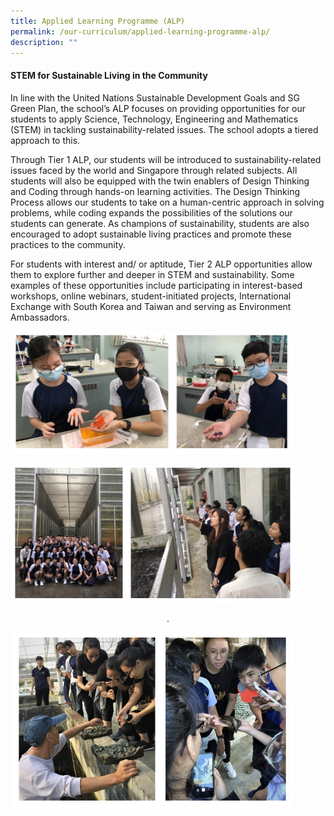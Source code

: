 ```yaml
---
title: Applied Learning Programme (ALP)
permalink: /our-curriculum/applied-learning-programme-alp/
description: ""
---
```

#### STEM for Sustainable Living in the Community

In line with the United Nations Sustainable Development Goals and SG Green Plan, the school’s ALP focuses on providing opportunities for our students to apply Science, Technology, Engineering and Mathematics (STEM) in tackling sustainability-related issues. The school adopts a tiered approach to this.

Through Tier 1 ALP, our students will be introduced to sustainability-related issues faced by the world and Singapore through related subjects. All students will also be equipped with the twin enablers of Design Thinking and Coding through hands-on learning activities. The Design Thinking Process allows our students to take on a human-centric approach in solving problems, while coding expands the possibilities of the solutions our students can generate. As champions of sustainability, students are also encouraged to adopt sustainable living practices and promote these practices to the community.

For students with interest and/ or aptitude, Tier 2 ALP opportunities allow them to explore further and deeper in STEM and sustainability. Some examples of these opportunities include participating in interest-based workshops, online webinars, student-initiated projects, International Exchange with South Korea and Taiwan and serving as Environment Ambassadors.
<style>  
img {  
  display: block;  
  margin-left: auto;  
  margin-right: auto;  
}  
</style>  
<body><img src="/images/Students%20doing%20experiments%20during%20their%20ALP%20lesson.jpg" alt="Students doing experiments during their ALP lesson." style="width:90%;">  
  
</body>


<p style="text-align:center;"></p>
  

  

<style>  
img {  
  display: block;  
  margin-left: auto;  
  margin-right: auto;  
}  
</style>  
<body><img src="/images/Students%20on%20excursion%20to%20learn%20about%20vertical%20farming.jpg" alt="Students on excursion to learn about vertical farming." style="width:90%;">  
</body>
<p style="text-align:center;">.</p>
 
<style>  
img {  
  display: block;  
  margin-left: auto;  
  margin-right: auto;  
}  
</style>  
<body><img src="/images/Students%20gaining%20insight%20on%20sustainable%20food%20production%20during%20their%20overseas%20trip.jpg" alt="Students gaining insight on sustainable food production during their overseas trip." style="width:90%;">  
  
</body>



<style>  
img {  
  display: block;  
  margin-left: auto;  
  margin-right: auto;  

